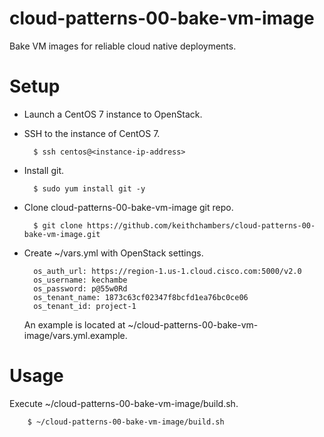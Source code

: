 cloud-patterns-00-bake-vm-image
===============================

Bake VM images for reliable cloud native deployments.

# Setup

* Launch a CentOS 7 instance to OpenStack.

* SSH to the instance of CentOS 7.

        $ ssh centos@<instance-ip-address>

* Install git.

        $ sudo yum install git -y
        
* Clone cloud-patterns-00-bake-vm-image git repo.

        $ git clone https://github.com/keithchambers/cloud-patterns-00-bake-vm-image.git


* Create ~/vars.yml with OpenStack settings.

        os_auth_url: https://region-1.us-1.cloud.cisco.com:5000/v2.0
        os_username: kechambe
        os_password: p@55w0Rd
        os_tenant_name: 1873c63cf02347f8bcfd1ea76bc0ce06
        os_tenant_id: project-1

     An example is located at ~/cloud-patterns-00-bake-vm-image/vars.yml.example.
 
# Usage

Execute  ~/cloud-patterns-00-bake-vm-image/build.sh.

        $ ~/cloud-patterns-00-bake-vm-image/build.sh


